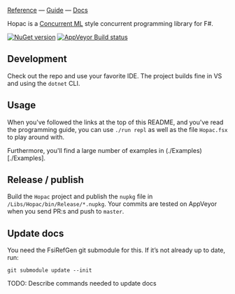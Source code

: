 [Reference](http://hopac.github.io/Hopac/Hopac.html) —
[Guide](./Docs/Programming.md) —
[Docs](./Docs/)

Hopac is a [Concurrent ML](http://cml.cs.uchicago.edu/) style concurrent
programming library for F#.

[![NuGet version](https://badge.fury.io/nu/Hopac.svg)](https://badge.fury.io/nu/Hopac)
[![AppVeyor Build status](https://ci.appveyor.com/api/projects/status/ux9rh6ouhuvu1yia?svg=true)](https://ci.appveyor.com/project/haf/hopac)

## Development

Check out the repo and use your favorite IDE. The project builds fine in VS and using the `dotnet` CLI.

## Usage

When you've followed the links at the top of this README, and you've read the programming guide,
you can use `./run repl` as well as the file `Hopac.fsx` to play around with.

Furthermore, you'll find a large number of examples in (./Examples)[./Examples].

## Release / publish

Build the `Hopac` project and publish the `nupkg` file in `/Libs/Hopac/bin/Release/*.nupkg`. Your commits are tested
on AppVeyor when you send PR:s and push to `master`.

Update docs
-----------

You need the FsiRefGen git submodule for this. If it’s not already up to date, run:

```
git submodule update --init
```

TODO: Describe commands needed to update docs
